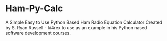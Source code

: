 # Ham-Py-Calc
A Simple Easy to Use Python Based Ham Radio Equation Calculator Created by S. Ryan Russell - ki4rex to use as an example in his Python nased software development courses.
